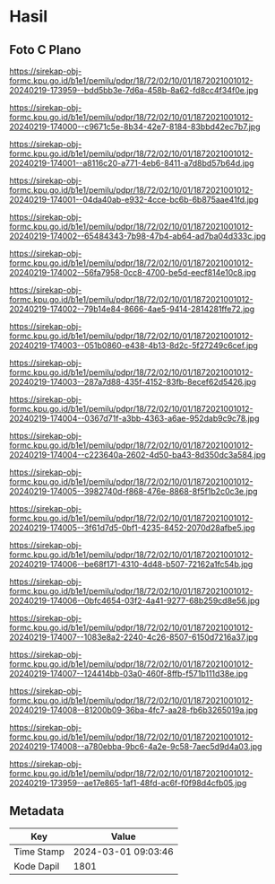 # Hasil

## Foto C Plano

https://sirekap-obj-formc.kpu.go.id/b1e1/pemilu/pdpr/18/72/02/10/01/1872021001012-20240219-173959--bdd5bb3e-7d6a-458b-8a62-fd8cc4f34f0e.jpg

https://sirekap-obj-formc.kpu.go.id/b1e1/pemilu/pdpr/18/72/02/10/01/1872021001012-20240219-174000--c9671c5e-8b34-42e7-8184-83bbd42ec7b7.jpg

https://sirekap-obj-formc.kpu.go.id/b1e1/pemilu/pdpr/18/72/02/10/01/1872021001012-20240219-174001--a8116c20-a771-4eb6-8411-a7d8bd57b64d.jpg

https://sirekap-obj-formc.kpu.go.id/b1e1/pemilu/pdpr/18/72/02/10/01/1872021001012-20240219-174001--04da40ab-e932-4cce-bc6b-6b875aae41fd.jpg

https://sirekap-obj-formc.kpu.go.id/b1e1/pemilu/pdpr/18/72/02/10/01/1872021001012-20240219-174002--65484343-7b98-47b4-ab64-ad7ba04d333c.jpg

https://sirekap-obj-formc.kpu.go.id/b1e1/pemilu/pdpr/18/72/02/10/01/1872021001012-20240219-174002--56fa7958-0cc8-4700-be5d-eecf814e10c8.jpg

https://sirekap-obj-formc.kpu.go.id/b1e1/pemilu/pdpr/18/72/02/10/01/1872021001012-20240219-174002--79b14e84-8666-4ae5-9414-2814281ffe72.jpg

https://sirekap-obj-formc.kpu.go.id/b1e1/pemilu/pdpr/18/72/02/10/01/1872021001012-20240219-174003--051b0860-e438-4b13-8d2c-5f27249c6cef.jpg

https://sirekap-obj-formc.kpu.go.id/b1e1/pemilu/pdpr/18/72/02/10/01/1872021001012-20240219-174003--287a7d88-435f-4152-83fb-8ecef62d5426.jpg

https://sirekap-obj-formc.kpu.go.id/b1e1/pemilu/pdpr/18/72/02/10/01/1872021001012-20240219-174004--0367d71f-a3bb-4363-a6ae-952dab9c9c78.jpg

https://sirekap-obj-formc.kpu.go.id/b1e1/pemilu/pdpr/18/72/02/10/01/1872021001012-20240219-174004--c223640a-2602-4d50-ba43-8d350dc3a584.jpg

https://sirekap-obj-formc.kpu.go.id/b1e1/pemilu/pdpr/18/72/02/10/01/1872021001012-20240219-174005--3982740d-f868-476e-8868-8f5f1b2c0c3e.jpg

https://sirekap-obj-formc.kpu.go.id/b1e1/pemilu/pdpr/18/72/02/10/01/1872021001012-20240219-174005--3f61d7d5-0bf1-4235-8452-2070d28afbe5.jpg

https://sirekap-obj-formc.kpu.go.id/b1e1/pemilu/pdpr/18/72/02/10/01/1872021001012-20240219-174006--be68f171-4310-4d48-b507-72162a1fc54b.jpg

https://sirekap-obj-formc.kpu.go.id/b1e1/pemilu/pdpr/18/72/02/10/01/1872021001012-20240219-174006--0bfc4654-03f2-4a41-9277-68b259cd8e56.jpg

https://sirekap-obj-formc.kpu.go.id/b1e1/pemilu/pdpr/18/72/02/10/01/1872021001012-20240219-174007--1083e8a2-2240-4c26-8507-6150d7216a37.jpg

https://sirekap-obj-formc.kpu.go.id/b1e1/pemilu/pdpr/18/72/02/10/01/1872021001012-20240219-174007--124414bb-03a0-460f-8ffb-f571b111d38e.jpg

https://sirekap-obj-formc.kpu.go.id/b1e1/pemilu/pdpr/18/72/02/10/01/1872021001012-20240219-174008--81200b09-36ba-4fc7-aa28-fb6b3265019a.jpg

https://sirekap-obj-formc.kpu.go.id/b1e1/pemilu/pdpr/18/72/02/10/01/1872021001012-20240219-174008--a780ebba-9bc6-4a2e-9c58-7aec5d9d4a03.jpg

https://sirekap-obj-formc.kpu.go.id/b1e1/pemilu/pdpr/18/72/02/10/01/1872021001012-20240219-173959--ae17e865-1af1-48fd-ac6f-f0f98d4cfb05.jpg


## Metadata

| Key        | Value               |
| ---------- | ------------------- |
| Time Stamp | 2024-03-01 09:03:46 |
| Kode Dapil | 1801                |



